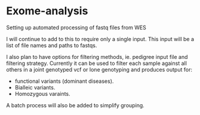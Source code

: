 # Exome-analysis

Setting up automated processing of fastq files from WES

I will continue to add to this to require only a single input.
This input will be a list of file names and paths to fastqs. 

I also plan to have options for filtering methods, ie. pedigree input file and filtering strategy. 
Currently it can be used to filter each sample against all others in a joint genotyped vcf or lone genotyping and produces output for:
  - functional variants (dominant diseases).
  - Bialleic variants.
  - Homozygous varaints. 

A batch process will also be added to simplify grouping.
